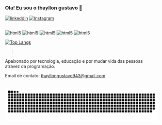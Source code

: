 ### Ola! Eu sou o thayllon gustavo 👋
[![linkeddin](    https://img.shields.io/badge/LinkedIn-0077B5?style=for-the-badge&logo=linkedin&logoColor=white)](https://www.linkedin.com/in/thayllon-gustavo-a3858331a/)
[![Instagram](https://img.shields.io/badge/Instagram-E4405F?style=for-the-badge&logo=instagram&logoColor=white)](https://www.instagram.com/thayllon__gustavo/)
<br/>
<div
style="display: inline_block"><br/>
<img alt="html5" src="https://img.shields.io/badge/HTML-239120?style=for-the-badge&logo=html5&logoColor=white"/>
<img alt="html5" src="https://img.shields.io/badge/CSS-239120?&style=for-the-badge&logo=css3&logoColor=white"/>
<img alt="html5" src="https://img.shields.io/badge/JavaScript-F7DF1E?style=for-the-badge&logo=javascript&logoColor=black"/>
<img alt="html5" src="https://img.shields.io/badge/Bootstrap-563D7C?style=for-the-badge&logo=bootstrap&logoColor=white"/>
<img alt="html5" src="https://img.shields.io/badge/React-20232A?style=for-the-badge&logo=react&logoColor=61DAFBt"/>
</div>



[![Top Langs](https://github-readme-stats.vercel.app/api/top-langs/?username=Thayllon-gustavo)](https://github.com/anuraghazra/github-readme-stats)


><br/>
Apaixonado por tecnologia, educação e por mudar vida das pessoas atravez da programação.
<br/>

Email de contato: thayllongustavo943@gmail.com

<br/>
<picture align="center">
  <source media="(prefers-color-scheme: dark)" srcset="https://raw.githubusercontent.com/Thayllon-gustavo/Thayllon-gustavo/output/github-contribution-grid-snake-dark.svg">
  <source media="(prefers-color-scheme: light)" srcset="https://raw.githubusercontent.com/Thayllon-gustavo/Thayllon-gustavo/output/github-contribution-grid-snake-dark.svg">
  <img align="center" alt="github contribution grid snake animation" src="https://raw.githubusercontent.com/Thayllon-gustavo/Thayllon-gustavo/output/github-contribution-grid-snake.svg">
</picture>

